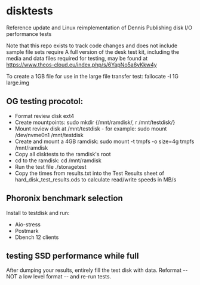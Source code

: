 # disktests
Reference update and Linux reimplementation of Dennis Publishing disk I/O performance tests

Note that this repo exists to track code changes and does not include sample file sets require
A full version of the desk test kit, including the media and data files required for testing, may be found at https://www.theos-cloud.eu/index.php/s/6YapNo5a6yKkw4y

To create a 1GB file for use in the large file transfer test:
fallocate -l 1G large.img

## OG testing procotol:

* Format review disk ext4
* Create mountpoints: sudo mkdir {/mnt/ramdisk/, r /mnt/testdisk/}
* Mount review disk at /mnt/testdisk - for example: sudo mount /dev/nvme0n1 /mnt/testdisk
* Create and mount a 4GB ramdisk: sudo mount -t tmpfs -o size=4g tmpfs /mnt/ramdisk
* Copy all disktests to the ramdisk's root
* cd to the ramdisk: cd /mnt/ramdisk
* Run the test file ./storagetest
* Copy the times from results.txt into the Test Results sheet of hard_disk_test_results.ods to calculate read/write speeds in MB/s 

## Phoronix benchmark selection

Install to testdisk and run:
* Aio-stress
* Postmark
* Dbench 12 clients

## testing SSD performance while full

After dumping your results, entirely fill the test disk with data.
Reformat -- NOT a low level format -- and re-run tests.
